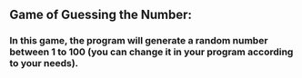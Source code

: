 ## Game of Guessing the Number:
### In this game, the program will generate a random number between 1 to 100 (you can change it in your program according to your needs).
